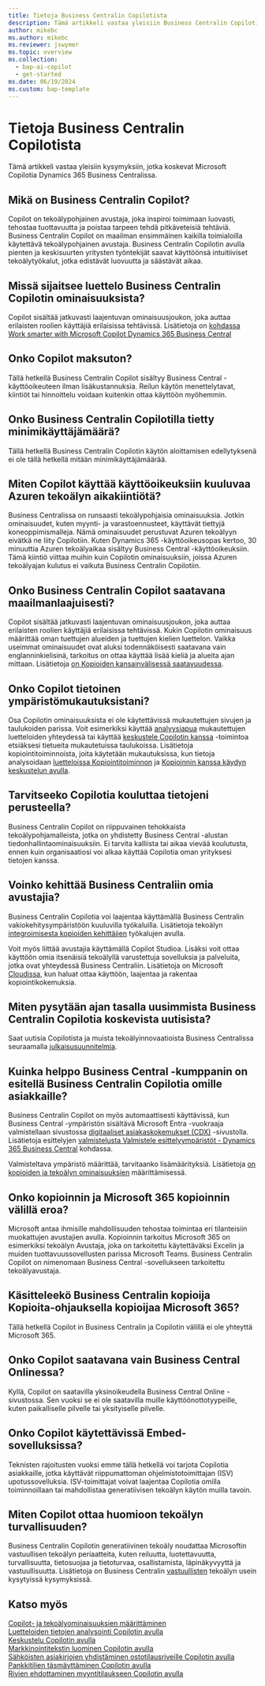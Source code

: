 ```yaml
---
title: Tietoja Business Centralin Copilotista
description: Tämä artikkeli vastaa yleisiin Business Centralin Copilotia koskeviin kysymyksiin.
author: mikebc
ms.author: mikebc
ms.reviewer: jswymer
ms.topic: overview
ms.collection:
  - bap-ai-copilot
  - get-started
ms.date: 06/19/2024
ms.custom: bap-template
---
```


# <a name="about-copilot-in-business-central"></a>Tietoja Business Centralin Copilotista

Tämä artikkeli vastaa yleisiin kysymyksiin, jotka koskevat Microsoft Copilotia Dynamics 365 Business Centralissa.

## <a name="what-is-copilot-in-business-central"></a>Mikä on Business Centralin Copilot?

Copilot on tekoälypohjainen avustaja, joka inspiroi toimimaan luovasti, tehostaa tuottavuutta ja poistaa tarpeen tehdä pitkäveteisiä tehtäviä. Business Centralin Copilot on maailman ensimmäinen kaikilla toimialoilla käytettävä tekoälypohjainen avustaja. Business Centralin Copilotin avulla pienten ja keskisuurten yritysten työntekijät saavat käyttöönsä intuitiiviset tekoälytyökalut, jotka edistävät luovuutta ja säästävät aikaa.

## <a name="where-can-i-find-the-list-of-copilot-features-in-business-central"></a>Missä sijaitsee luettelo Business Centralin Copilotin ominaisuuksista?

Copilot sisältää jatkuvasti laajentuvan ominaisuusjoukon, joka auttaa erilaisten roolien käyttäjiä erilaisissa tehtävissä. Lisätietoja on [kohdassa Work smarter with Microsoft Copilot  Dynamics 365 Business Central](https://aka.ms/BCAI)

## <a name="is-copilot-free"></a>Onko Copilot maksuton?

Tällä hetkellä Business Centralin Copilot sisältyy Business Central -käyttöoikeuteen ilman lisäkustannuksia. Reilun käytön menettelytavat, kiintiöt tai hinnoittelu voidaan kuitenkin ottaa käyttöön myöhemmin.

## <a name="does-copilot-in-business-central-require-a-minimum-number-of-users"></a>Onko Business Centralin Copilotilla tietty minimikäyttäjämäärä?

Tällä hetkellä Business Centralin Copilotin käytön aloittamisen edellytyksenä ei ole tällä hetkellä mitään minimikäyttäjämäärää.

## <a name="how-does-copilot-use-the-azure-ai-time-quota-that-is-included-with-licenses"></a>Miten Copilot käyttää käyttöoikeuksiin kuuluvaa Azuren tekoälyn aikakiintiötä?

Business Centralissa on runsaasti tekoälypohjaisia ominaisuuksia. Jotkin ominaisuudet, kuten myynti- ja varastoennusteet, käyttävät tiettyjä koneoppimismalleja. Nämä ominaisuudet perustuvat Azuren tekoälyyn eivätkä ne liity Copilotiin. Kuten Dynamics 365 -käyttöoikeusopas kertoo, 30 minuuttia Azuren tekoälyaikaa sisältyy Business Central -käyttöoikeuksiin. Tämä kiintiö viittaa muihin kuin Copilotin ominaisuuksiin, joissa Azuren tekoälyajan kulutus ei vaikuta Business Centralin Copilotiin.

## <a name="is-copilot-in-business-central-available-worldwide"></a>Onko Business Centralin Copilot saatavana maailmanlaajuisesti?

Copilot sisältää jatkuvasti laajentuvan ominaisuusjoukon, joka auttaa erilaisten roolien käyttäjiä erilaisissa tehtävissä. Kukin Copilotin ominaisuus määrittää oman tuettujen alueiden ja tuettujen kielien luettelon. Vaikka useimmat ominaisuudet ovat aluksi todennäköisesti saatavana vain englanninkielisinä, tarkoitus on ottaa käyttää lisää kieliä ja alueita ajan mittaan. Lisätietoja [on Kopioiden kansainvälisessä saatavuudessa](https://aka.ms/bapcopilot-intl-report-external).

## <a name="is-copilot-aware-of-my-environment-customizations"></a>Onko Copilot tietoinen ympäristömukautuksistani?

Osa Copilotin ominaisuuksista ei ole käytettävissä mukautettujen sivujen ja taulukoiden parissa. Voit esimerkiksi käyttää [analyysiapua](analysis-assist.md) mukautettujen luetteloiden yhteydessä tai käyttää [keskustele Copilotin kanssa](chat-with-copilot.md) -toimintoa etsiäksesi tietueita mukautetuissa taulukoissa. Lisätietoja kopiointitoiminnoista, joita käytetään mukautuksissa, kun tietoja analysoidaan [luetteloissa Kopiointitoiminnon](analysis-assist.md) ja [Kopioinnin kanssa käydyn keskustelun avulla](chat-with-copilot.md).

## <a name="does-copilot-have-to-be-trained-on-my-data"></a>Tarvitseeko Copilotia kouluttaa tietojeni perusteella?

Business Centralin Copilot on riippuvainen tehokkaista tekoälypohjamalleista, jotka on yhdistetty Business Central -alustan tiedonhallintaominaisuuksiin. Ei tarvita kalliista tai aikaa vievää koulutusta, ennen kuin organisaatiosi voi alkaa käyttää Copilotia oman yrityksesi tietojen kanssa.

## <a name="can-i-develop-my-own-copilots-for-business-central"></a>Voinko kehittää Business Centraliin omia avustajia?

Business Centralin Copilotia voi laajentaa käyttämällä Business Centralin vakiokehitysympäristöön kuuluvilla työkaluilla. Lisätietoja tekoälyn [integroimisesta kopioiden kehittäjien](/dynamics365/business-central/dev-itpro/developer/ai-integration-landing-page) työkalujen avulla.

Voit myös liittää avustajia käyttämällä Copilot Studioa. Lisäksi voit ottaa käyttöön omia itsenäisiä tekoälyllä varustettuja sovelluksia ja palveluita, jotka ovat yhteydessä Business Centraliin. Lisätietoja on Microsoft [Cloudissa](/microsoft-cloud/dev/copilot/overview), kun haluat ottaa käyttöön, laajentaa ja rakentaa kopiointikokemuksia.

## <a name="how-do-i-stay-up-with-the-latest-news-about-copilot-in-business-central"></a>Miten pysytään ajan tasalla uusimmista Business Centralin Copilotia koskevista uutisista?

Saat uutisia Copilotista ja muista tekoälyinnovaatioista Business Centralissa seuraamalla [julkaisusuunnitelmia](https://aka.ms/BCReleasePlan).

## <a name="as-a-business-central-partner-how-easily-can-i-demonstrate-copilot-in-business-central-to-my-customers"></a>Kuinka helppo Business Central -kumppanin on esitellä Business Centralin Copilotia omille asiakkaille?

Business Centralin Copilot on myös automaattisesti käyttävissä, kun Business Central -ympäristön sisältävä Microsoft Entra -vuokraaja valmistellaan sivustossa [digitaaliset asiakaskokemukset (CDX)](https://aka.ms/CDX) -sivustolla. Lisätietoja esittelyjen [valmistelusta Valmistele esittelyympäristöt - Dynamics 365 Business Central](/dynamics365/business-central/dev-itpro/administration/demo-environment) kohdassa.

Valmisteltava ympäristö määrittää, tarvitaanko lisämäärityksiä. Lisätietoja [on kopioiden ja tekoälyn ominaisuuksien](/dynamics365/business-central/enable-ai) määrittämisessä.

## <a name="is-there-a-difference-between-copilot-in-business-central-and-copilot-for-microsoft-365"></a>Onko kopioinnin ja Microsoft 365 kopioinnin välillä eroa?

Microsoft antaa ihmisille mahdollisuuden tehostaa toimintaa eri tilanteisiin muokattujen avustajien avulla. Kopioinnin tarkoitus Microsoft 365 on esimerkiksi tekoälyn Avustaja, joka on tarkoitettu käytettäväksi Excelin ja muiden tuottavuussovellusten parissa Microsoft Teams. Business Centralin Copilot on nimenomaan Business Central -sovellukseen tarkoitettu tekoälyavustaja.

## <a name="does-copilot-in-business-central-work-with-copilot-for-microsoft-365"></a>Käsitteleekö Business Centralin kopioija Kopioita-ohjauksella kopioijaa Microsoft 365?

Tällä hetkellä Copilot in Business Centralin ja Copilotin välillä ei ole yhteyttä Microsoft 365.

## <a name="is-copilot-available-for-business-central-online-only"></a>Onko Copilot saatavana vain Business Central Onlinessa?

Kyllä, Copilot on saatavilla yksinoikeudella Business Central Online -sivustossa. Sen vuoksi se ei ole saatavilla muille käyttöönottotyypeille, kuten paikalliselle pilvelle tai yksityiselle pilvelle.

## <a name="is-copilot-available-to-embed-applications"></a>Onko Copilot käytettävissä Embed-sovelluksissa?

Teknisten rajoitusten vuoksi emme tällä hetkellä voi tarjota Copilotia asiakkaille, jotka käyttävät riippumattoman ohjelmistotoimittajan (ISV) upotussovelluksia. ISV-toimittajat voivat laajentaa Copilotia omilla toiminnoillaan tai mahdollistaa generatiivisen tekoälyn käytön muilla tavoin.

## <a name="how-does-copilot-approach-ai-safety"></a>Miten Copilot ottaa huomioon tekoälyn turvallisuuden?

Business Centralin Copilotin generatiivinen tekoäly noudattaa Microsoftin vastuullisen tekoälyn periaatteita, kuten reiluutta, luotettavuutta, turvallisuutta, tietosuojaa ja tietoturvaa, osallistamista, läpinäkyvyyttä ja vastuullisuutta. Lisätietoja on Business Centralin [vastuullisten](responsible-ai-overview.md) tekoälyn usein kysytyissä kysymyksissä.

## <a name="see-also"></a>Katso myös

[Copilot- ja tekoälyominaisuuksien määrittäminen](enable-ai.md)  
[Luetteloiden tietojen analysointi Copilotin avulla](analysis-assist.md)  
[Keskustelu Copilotin avulla](chat-with-copilot.md)  
[Markkinointitekstin luominen Copilotin avulla](item-marketing-text.md)  
[Sähköisten asiakirjojen yhdistäminen ostotilausriveille Copilotin avulla](map-edocuments-with-copilot.md)  
[Pankkitilien täsmäyttäminen Copilotin avulla](bank-reconciliation-with-copilot.md)  
[Rivien ehdottaminen myyntitilaukseen Copilotin avulla](sales-suggest-sales-lines-with-copilot.md)
